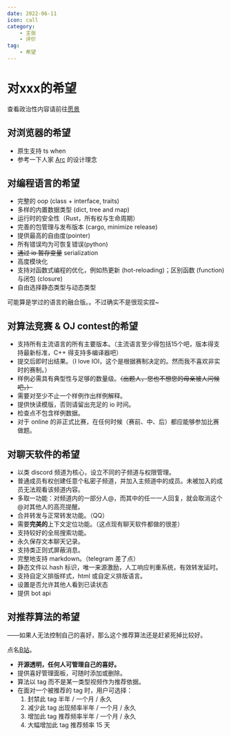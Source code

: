 ```yaml
---
date: 2022-06-11
icon: call
category:
    - 主张
    - 评价
tag:
    - 希望
---
```

# 对xxx的希望
查看政治性内容请前往[愿景](./wish.md)
## 对浏览器的希望
* 原生支持 ts when
* 参考一下人家 [Arc](https://type.cyhsu.xyz/2022/08/arc/) 的设计理念
## 对编程语言的希望
* 完整的 oop (class + interface, traits)
* 多样的内置数据类型 (dict, tree and map)
* 运行时的安全性（Rust，所有权与生命周期）
* 完善的包管理与发布版本 (cargo, minimize release)
* 提供最高的自由度(pointer)
* 所有错误均为可恢复错误(python)
* ~~通过 io 暂存变量~~ serialization
* 高度模块化
* 支持对函数式编程的优化，例如热更新 (hot-reloading)；区别函数 (function) 与闭包 (closure)
* 自由选择静态类型与动态类型

可能算是学过的语言的融合版。。不过确实不是很现实捏~

## 对算法竞赛 & OJ contest的希望
* 支持所有主流语言的所有主要版本。（主流语言至少得包括15个吧，版本得支持最新标准，C++ 得支持多编译器吧）
* 提交后即时出结果。（I love IOI，这个是根据赛制决定的。然而我不喜欢非实时的赛制。）
* 样例必需具有典型性与足够的数量级。~~（出题人，您也不想您的母亲被人问候吧，）~~
* 需要对至少不止一个样例作出样例解释。
* 提供快读模版，否则请留出充足的 io 时间。
* 检查点不包含样例数据。
* 对于 online 的非正式比赛，在任何时候（赛前、中、后）都应能够参加比赛做题。

## 对聊天软件的希望
* 以类 discord 频道为核心，设立不同的子频道与权限管理。
* 普通成员有权创建任意个私密子频道，并加入主频道中的成员。未被加入的成员无法观看该频道内容。
* 多取一功能：对频道内的一部分人@，而其中的任一一人回复，就会取消这个@对其他人的高亮提醒。
* 合并转发与正常转发功能。（QQ）
* 需要**完美的**上下文定位功能。（这点现有聊天软件都做的很差）
* 支持较好的全局搜索功能。
* 永久保存文本聊天记录。
* 支持类正则式屏蔽消息。
* 完整地支持 markdown。（telegram 差了点）
* 静态文件以 hash 标识，唯一来源激励，人工响应判重系统，有效转发延时。
* 支持自定义排版样式，html 或自定义排版语言。
* 设置是否允许其他人看到已读状态
* 提供 bot api

## 对推荐算法的希望
<div class="subtitle">——如果人无法控制自己的喜好，那么这个推荐算法还是赶紧死掉比较好。</div>

点名[B站](https://www.bilibili.com)。
* **开源透明，任何人可管理自己的喜好。**
* 提供喜好管理面板，可随时添加或删除。
* 算法以 tag 而不是某一类型视频作为推荐依据。
* 在面对一个被推荐的 tag 时，用户可选择：
    1. 封禁此 tag 半年 / 一个月 / 永久
    2. 减少此 tag 出现频率半年 / 一个月 / 永久
    3. 增加此 tag 推荐频率半年 / 一个月 / 永久
    4. 大幅增加此 tag 推荐频率 15 天

<!-- ## 对登录验证的希望
类似*以 Google 账号登录* 这种模式是非常好的，免去了繁琐的注册过程。但是 Google 会禁止不符合 Google 安全标准的网站使用它们的 API？ -->